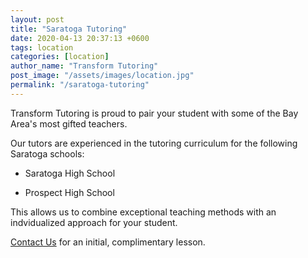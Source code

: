 ```yaml
---
layout: post
title: "Saratoga Tutoring"
date: 2020-04-13 20:37:13 +0600
tags: location
categories: [location]
author_name: "Transform Tutoring"
post_image: "/assets/images/location.jpg"
permalink: "/saratoga-tutoring"
---
```



Transform Tutoring is proud to pair your student with some of the Bay Area's most gifted teachers. 

Our tutors are experienced in the tutoring curriculum for the following Saratoga schools:

* Saratoga High School

* Prospect High School

This allows us to combine exceptional teaching methods with an indvidualized approach for your student.

[Contact Us](/pages/contact) for an initial, complimentary lesson. 

